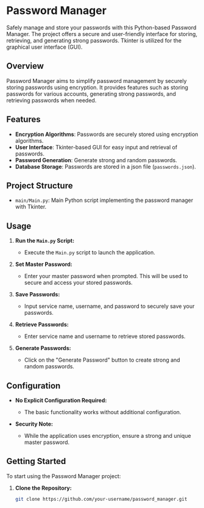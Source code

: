 # Password Manager

Safely manage and store your passwords with this Python-based Password Manager. The project offers a secure and user-friendly interface for storing, retrieving, and generating strong passwords. Tkinter is utilized for the graphical user interface (GUI).

## Overview

Password Manager aims to simplify password management by securely storing passwords using encryption. It provides features such as storing passwords for various accounts, generating strong passwords, and retrieving passwords when needed.

## Features

- **Encryption Algorithms**: Passwords are securely stored using encryption algorithms.
- **User Interface**: Tkinter-based GUI for easy input and retrieval of passwords.
- **Password Generation**: Generate strong and random passwords.
- **Database Storage**: Passwords are stored in a json file (`passwords.json`).

## Project Structure

- `main/Main.py`: Main Python script implementing the password manager with Tkinter.

## Usage

1. **Run the `Main.py` Script:**
   - Execute the `Main.py` script to launch the application.

2. **Set Master Password:**
   - Enter your master password when prompted. This will be used to secure and access your stored passwords.

3. **Save Passwords:**
   - Input service name, username, and password to securely save your passwords.

4. **Retrieve Passwords:**
   - Enter service name and username to retrieve stored passwords.

5. **Generate Passwords:**
   - Click on the "Generate Password" button to create strong and random passwords.

## Configuration

- **No Explicit Configuration Required:**
  - The basic functionality works without additional configuration.
  
- **Security Note:**
  - While the application uses encryption, ensure a strong and unique master password.

## Getting Started

To start using the Password Manager project:

1. **Clone the Repository:**
   ```bash
   git clone https://github.com/your-username/password_manager.git
